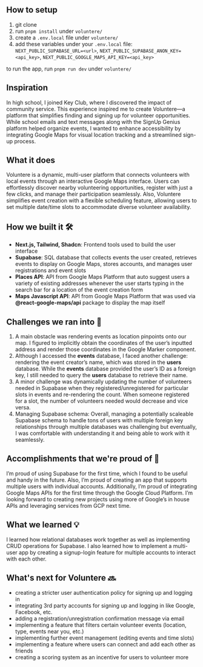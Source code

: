 ## How to setup
1. git clone
2. run `pnpm install` under `voluntere/`
3. create a `.env.local` file under `voluntere/`
4. add these variables under your `.env.local` file: `NEXT_PUBLIC_SUPABASE_URL=<url>`, `NEXT_PUBLIC_SUPABASE_ANON_KEY=<api_key>`, `NEXT_PUBLIC_GOOGLE_MAPS_API_KEY=<api_key>`

to run the app, run `pnpm run dev` under `voluntere/`

## Inspiration
In high school, I joined Key Club, where I discovered the impact of community service. This experience inspired me to create Voluntere—a platform that simplifies finding and signing up for volunteer opportunities. While school emails and text messages along with the SignUp Genius platform helped organize events, I wanted to enhance accessibility by integrating Google Maps for visual location tracking and a streamlined sign-up process.

## What it does
Voluntere is a dynamic, multi-user platform that connects volunteers with local events through an interactive Google Maps interface. Users can effortlessly discover nearby volunteering opportunities, register with just a few clicks, and manage their participation seamlessly. Also, Voluntere simplifies event creation with a flexible scheduling feature, allowing users to set multiple date/time slots to accommodate diverse volunteer availability.

## How we built it 🛠️
- <b>Next.js, Tailwind, Shadcn</b>:  Frontend tools used to build the user interface
- <b>Supabase</b>: SQL database that collects events the user created, retrieves events to display on Google Maps, stores accounts, and manages user registrations and event slots
- <b>Places API</b>: API from Google Maps Platform that auto suggest users a variety of existing addresses whenever the user starts typing in the search bar for a location of the event creation form
- <b>Maps Javascript API</b>: API from Google Maps Platform that was used via <b>@react-google-maps/api</b> package to display the map itself

## Challenges we ran into 🚧
<ol>
<li>A main obstacle was rendering events as location pinpoints onto our map. I figured to implicitly obtain the coordinates of the user’s inputted address and render those coordinates in the Google Marker component. </li>
<li>Although I accessed the <b>events</b> database, I faced another challenge: rendering the event creator’s name, which was stored in the <b>users</b> database. While the <b>events</b> database provided the user’s ID as a foreign key, I still needed to query the <b>users</b> database to retrieve their name. </li>
<li>A minor challenge was dynamically updating the number of volunteers needed in Supabase when they registered/unregistered for particular slots in events and re-rendering the count. When someone registered for a slot, the number of volunteers needed would decrease and vice versa. </li>
<li>Managing Supabase schema: </b> Overall, managing a potentially scaleable Supabase schema to handle tons of users with multiple foreign key relationships through multiple databases was challenging but eventually, I was comfortable with understanding it and being able to work with it seamlessly. </li> 
</ol>

## Accomplishments that we're proud of 🎉
I’m proud of using Supabase for the first time, which I found to be useful and handy in the future. Also, I’m proud of creating an app that supports multiple users with individual accounts. Additionally, I’m proud of integrating Google Maps APIs for the first time through the Google Cloud Platform. I’m looking forward to creating new projects using more of Google’s in house APIs and leveraging services from GCP next time.

## What we learned 💡
I learned how relational databases work together as well as implementing CRUD operations for Supabase.
I also learned how to implement a multi-user app by creating a signup-login feature for multiple accounts to interact with each other.

## What's next for Voluntere 🔜
- creating a stricter user authentication policy for signing up and logging in
- integrating 3rd party accounts for signing up and logging in like Google, Facebook, etc.
- adding a registration/unregistration confirmation message via email
- implementing a feature that filters certain volunteer events (location, type, events near you, etc.)
- implementing further event management (editing events and time slots)
- implementing a feature where users can connect and add each other as friends
- creating a scoring system as an incentive for users to volunteer more